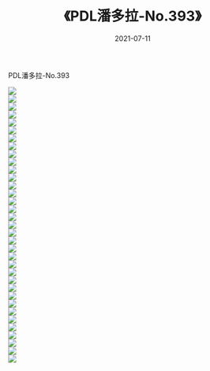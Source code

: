 ﻿---
layout: post
title:  《PDL潘多拉-No.393》
date:   2021-07-11
img: http://img.660000.xyz/Sharelink/网络美图/2021/PDL潘多拉-No.393/000.jpg
categories: [美女, 清纯, 唯美]
---

PDL潘多拉-No.393

  ![](http://img.660000.xyz/Sharelink/网络美图/2021/PDL潘多拉-No.393/001.jpg) <br> ![](http://img.660000.xyz/Sharelink/网络美图/2021/PDL潘多拉-No.393/002.jpg) <br> ![](http://img.660000.xyz/Sharelink/网络美图/2021/PDL潘多拉-No.393/003.jpg) <br> ![](http://img.660000.xyz/Sharelink/网络美图/2021/PDL潘多拉-No.393/004.jpg) <br> ![](http://img.660000.xyz/Sharelink/网络美图/2021/PDL潘多拉-No.393/005.jpg) <br> ![](http://img.660000.xyz/Sharelink/网络美图/2021/PDL潘多拉-No.393/006.jpg) <br> ![](http://img.660000.xyz/Sharelink/网络美图/2021/PDL潘多拉-No.393/007.jpg) <br> ![](http://img.660000.xyz/Sharelink/网络美图/2021/PDL潘多拉-No.393/008.jpg) <br> ![](http://img.660000.xyz/Sharelink/网络美图/2021/PDL潘多拉-No.393/009.jpg) <br> ![](http://img.660000.xyz/Sharelink/网络美图/2021/PDL潘多拉-No.393/010.jpg) <br> ![](http://img.660000.xyz/Sharelink/网络美图/2021/PDL潘多拉-No.393/011.jpg) <br> ![](http://img.660000.xyz/Sharelink/网络美图/2021/PDL潘多拉-No.393/012.jpg) <br> ![](http://img.660000.xyz/Sharelink/网络美图/2021/PDL潘多拉-No.393/013.jpg) <br> ![](http://img.660000.xyz/Sharelink/网络美图/2021/PDL潘多拉-No.393/014.jpg) <br> ![](http://img.660000.xyz/Sharelink/网络美图/2021/PDL潘多拉-No.393/015.jpg) <br> ![](http://img.660000.xyz/Sharelink/网络美图/2021/PDL潘多拉-No.393/016.jpg) <br> ![](http://img.660000.xyz/Sharelink/网络美图/2021/PDL潘多拉-No.393/017.jpg) <br> ![](http://img.660000.xyz/Sharelink/网络美图/2021/PDL潘多拉-No.393/018.jpg) <br> ![](http://img.660000.xyz/Sharelink/网络美图/2021/PDL潘多拉-No.393/019.jpg) <br> ![](http://img.660000.xyz/Sharelink/网络美图/2021/PDL潘多拉-No.393/020.jpg) <br> ![](http://img.660000.xyz/Sharelink/网络美图/2021/PDL潘多拉-No.393/021.jpg) <br> ![](http://img.660000.xyz/Sharelink/网络美图/2021/PDL潘多拉-No.393/022.jpg) <br> ![](http://img.660000.xyz/Sharelink/网络美图/2021/PDL潘多拉-No.393/023.jpg) <br> ![](http://img.660000.xyz/Sharelink/网络美图/2021/PDL潘多拉-No.393/024.jpg) <br> ![](http://img.660000.xyz/Sharelink/网络美图/2021/PDL潘多拉-No.393/025.jpg) <br> ![](http://img.660000.xyz/Sharelink/网络美图/2021/PDL潘多拉-No.393/026.jpg) <br> ![](http://img.660000.xyz/Sharelink/网络美图/2021/PDL潘多拉-No.393/027.jpg) <br> ![](http://img.660000.xyz/Sharelink/网络美图/2021/PDL潘多拉-No.393/028.jpg) <br> ![](http://img.660000.xyz/Sharelink/网络美图/2021/PDL潘多拉-No.393/029.jpg) <br> ![](http://img.660000.xyz/Sharelink/网络美图/2021/PDL潘多拉-No.393/030.jpg) <br> ![](http://img.660000.xyz/Sharelink/网络美图/2021/PDL潘多拉-No.393/031.jpg) <br> ![](http://img.660000.xyz/Sharelink/网络美图/2021/PDL潘多拉-No.393/032.jpg) <br> ![](http://img.660000.xyz/Sharelink/网络美图/2021/PDL潘多拉-No.393/033.jpg) <br> ![](http://img.660000.xyz/Sharelink/网络美图/2021/PDL潘多拉-No.393/034.jpg) <br> ![](http://img.660000.xyz/Sharelink/网络美图/2021/PDL潘多拉-No.393/035.jpg) <br>